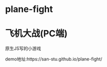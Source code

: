 # plane-fight
<h1>飞机大战(PC端)</h1>
<p>原生JS写的小游戏<p>
<p>demo地址:https://san-stu.github.io/plane-fight/</p>
